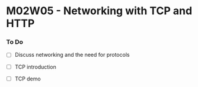 # M02W05 - Networking with TCP and HTTP

### To Do
- [ ] Discuss networking and the need for protocols
- [ ] TCP introduction
- [ ] TCP demo






















